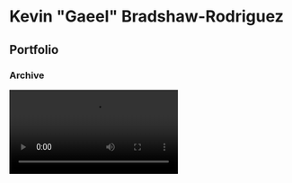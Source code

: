 # Kevin "Gaeel" Bradshaw-Rodriguez   
## Portfolio   

### Archive

<video src="https://i.imgur.com/07C7Jtf.mp4" alt="Archive" autoplay loop/>

Archive was an experimental short story about a person sentenced to death for knowing too much. As they grip to their speeder, hackers tapped into their brain, trying to retrieve that fateful memory before the inevitable firey crash.  
This project was never finished.


### Her Garden

<video src="https://i.imgur.com/4H041Qf.mp4" alt="Archive" autoplay loop/>

Her Garden was a procedurally generated gardening/exploration game. When a player launched the game for the first time, they were given a garden with a unique colour palette and mysterious plants. The plants slowly grew, dropping seeds and turning the garden into a forest.   
The player could collect seeds to plant them in other places, cut down unruly plants and move around the rocks and torches as they tended to their garden.   
If the player crossed the threshold, they would be transported to another player's garden. They could walk around and take in the beauty of a strangers little corner of heaven, collect a few seeds, and plant some new flowers back at home.   
The gardens were taken offline when no more gardeners visited


### Plume

<video src="https://i.imgur.com/E1eSizf.mp4" alt="Archive" autoplay loop/>

Plume is a short game made during a train trip, about a calligrapher who sold their soul to a cursed vial of ink.   
This project was further developed for [NaturalPad](http://www.naturalpad.fr/), who expressed interest in using the game for wrist injury rehabilitation.  
[Here's what I made for them](https://www.youtube.com/watch?v=WfqyjK4H1tU) and [here's what they've been doing with it](https://www.youtube.com/watch?v=D49mthWZ6oE)


### Super Mega Death-o-Tron   

<video src="https://i.imgur.com/LmjFdkw.mp4" alt="Archive" autoplay loop/>

I was beatboxing, and to transition to a new beat, I said "Super Mega Death-o-Tron" and then did my best to make dubstep noises with my mouth.   
The name "Super Mega Death-o-Tron" was funny enough for me to try and make a small prototype of how such a machine would behave.   
It really needs bullet casings!   
I can't remember why I didn't go any further with this...   


### HopPopPop

<video src="https://i.imgur.com/YGrxpo4.mp4" alt="Archive" autoplay loop/>

This game has bullet casings!   
Unfortunately, I hadn't yet uploaded it to a off-site repo when my laptop was stolen in a burglary. This game is no more...


### Blast 10   

<video src="https://i.imgur.com/yFroNam.mp4" alt="Archive" autoplay loop/>

A super arcadey shmup thing, originally made to show some "juicy" techniques, I just never really stopped working on it.   
It's going to be released soon, and has some really cool music made by [Cyanide Dansen](https://cyanidedansen.bandcamp.com/album/corona-zeatin)
